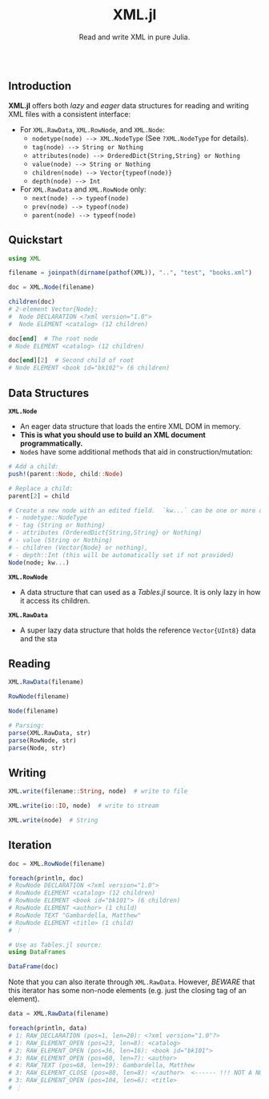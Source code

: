 <h1 align="center">XML.jl</h1>

<p align="center">Read and write XML in pure Julia.</p>

<br><br>

## Introduction

**XML.jl** offers both *lazy* and *eager* data structures for reading and writing XML files with a consistent interface:

- For `XML.RawData`, `XML.RowNode`, and `XML.Node`:
    - `nodetype(node) --> XML.NodeType` (See `?XML.NodeType` for details).
    - `tag(node) --> String or Nothing`
    - `attributes(node) --> OrderedDict{String,String} or Nothing`
    - `value(node) --> String or Nothing`
    - `children(node) --> Vector{typeof(node)}`
    - `depth(node) --> Int`
- For `XML.RawData` and `XML.RowNode` only:
    - `next(node) --> typeof(node)`
    - `prev(node) --> typeof(node)`
    - `parent(node) --> typeof(node)`

## Quickstart

```julia
using XML

filename = joinpath(dirname(pathof(XML)), "..", "test", "books.xml")

doc = XML.Node(filename)

children(doc)
# 2-element Vector{Node}:
#  Node DECLARATION <?xml version="1.0">
#  Node ELEMENT <catalog> (12 children)

doc[end]  # The root node
# Node ELEMENT <catalog> (12 children)

doc[end][2]  # Second child of root
# Node ELEMENT <book id="bk102"> (6 children)
```

## Data Structures

**`XML.Node`**
- An eager data structure that loads the entire XML DOM in memory.
- **This is what you should use to build an XML document programmatically.**
- `Node`s have some additional methods that aid in construction/mutation:

```julia
# Add a child:
push!(parent::Node, child::Node)

# Replace a child:
parent[2] = child

# Create a new node with an edited field.  `kw...` can be one or more of:
# - nodetype::NodeType
# - tag (String or Nothing)
# - attributes (OrderedDict{String,String} or Nothing)
# - value (String or Nothing)
# - children (Vector{Node} or nothing),
# - depth::Int (this will be automatically set if not provided)
Node(node; kw...)
```

**`XML.RowNode`**
- A data structure that can used as a *Tables.jl* source.  It is only lazy in how it access its children.


**`XML.RawData`**
- A super lazy data structure that holds the reference `Vector{UInt8}` data and the sta

## Reading

```julia
XML.RawData(filename)

RowNode(filename)

Node(filename)

# Parsing:
parse(XML.RawData, str)
parse(RowNode, str)
parse(Node, str)
```

## Writing

```julia
XML.write(filename::String, node)  # write to file

XML.write(io::IO, node)  # write to stream

XML.write(node)  # String
```

## Iteration

```julia
doc = XML.RowNode(filename)

foreach(println, doc)
# RowNode DECLARATION <?xml version="1.0">
# RowNode ELEMENT <catalog> (12 children)
# RowNode ELEMENT <book id="bk101"> (6 children)
# RowNode ELEMENT <author> (1 child)
# RowNode TEXT "Gambardella, Matthew"
# RowNode ELEMENT <title> (1 child)
# ⋮

# Use as Tables.jl source:
using DataFrames

DataFrame(doc)
```

Note that you can also iterate through `XML.RawData`.  However, *BEWARE* that this iterator
has some non-node elements (e.g. just the closing tag of an element).

```julia
data = XML.RawData(filename)

foreach(println, data)
# 1: RAW_DECLARATION (pos=1, len=20): <?xml version="1.0"?>
# 1: RAW_ELEMENT_OPEN (pos=23, len=8): <catalog>
# 2: RAW_ELEMENT_OPEN (pos=36, len=16): <book id="bk101">
# 3: RAW_ELEMENT_OPEN (pos=60, len=7): <author>
# 4: RAW_TEXT (pos=68, len=19): Gambardella, Matthew
# 3: RAW_ELEMENT_CLOSE (pos=88, len=8): </author>  <------ !!! NOT A NODE !!!
# 3: RAW_ELEMENT_OPEN (pos=104, len=6): <title>
# ⋮
```
